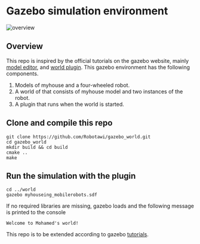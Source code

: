 # Gazebo simulation environment
![overview](myhouse.png)

## Overview
This repo is inspired by the official tutorials on the gazebo website, mainly [model editor](http://gazebosim.org/tutorials?tut=guided_b3), and [world plugin](http://gazebosim.org/tutorials?tut=plugins_hello_world&cat=write_plugin). This gazebo environment has the following components.
1. Models of myhouse and a four-wheeled robot.
2. A world of that consists of myhouse model and two instances of the robot.
3. A plugin that runs when the world is started.

## Clone and compile this repo  
```
git clone https://github.com/Robotawi/gazebo_world.git
cd gazebo_world
mkdir build && cd build
cmake .. 
make
```

## Run the simulation with the plugin
```
cd ../world
gazebo myhouseing_mobilerobots.sdf
```
If no required libraries are missing, gazebo loads and the following message is printed to the console
```
Welcome to Mohamed's world!
```

This repo is to be extended according to gazebo [tutorials](http://gazebosim.org/tutorials).
